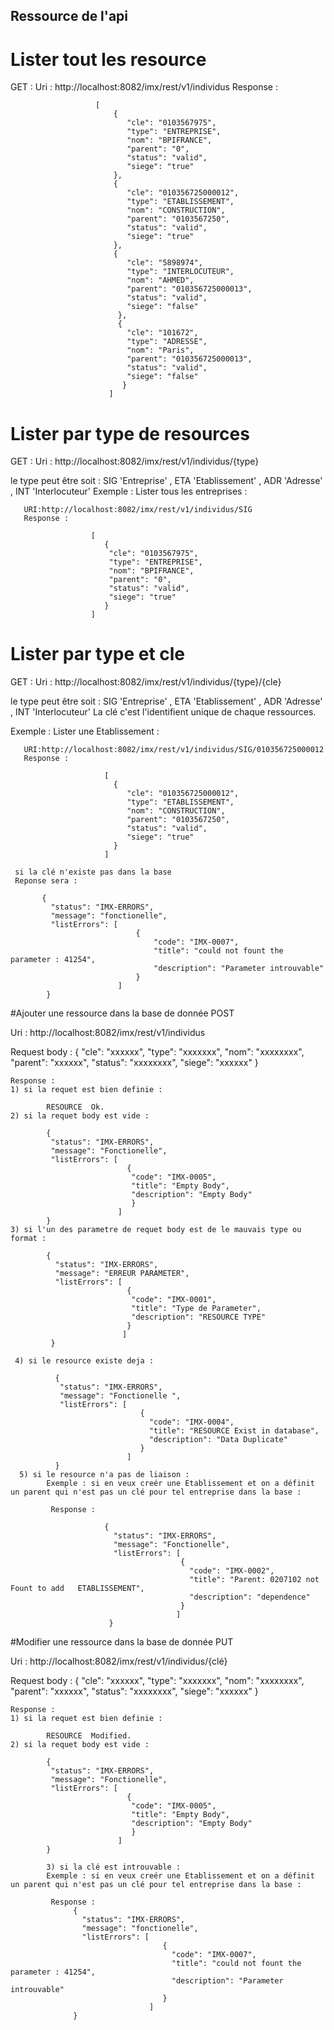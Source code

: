 ##  Ressource de l'api

# Lister tout les resource 
GET :
Uri : http://localhost:8082/imx/rest/v1/individus
Response : 
    
                       [
                           {
                              "cle": "0103567975",
                              "type": "ENTREPRISE",
                              "nom": "BPIFRANCE",
                              "parent": "0",
                              "status": "valid",
                              "siege": "true"
                           },
                           {
                              "cle": "010356725000012",
                              "type": "ETABLISSEMENT",
                              "nom": "CONSTRUCTION",
                              "parent": "0103567250",
                              "status": "valid",
                              "siege": "true"
                           },
                           {
                              "cle": "5898974",
                              "type": "INTERLOCUTEUR",
                              "nom": "AHMED",
                              "parent": "010356725000013",
                              "status": "valid",
                              "siege": "false"
                            },
                            {
                              "cle": "101672",
                              "type": "ADRESSE",
                              "nom": "Paris",
                              "parent": "010356725000013",
                              "status": "valid",
                              "siege": "false"
                             }
                          ]
                          
# Lister par type de resources
GET :
Uri : http://localhost:8082/imx/rest/v1/individus/{type}

   le type peut être soit : SIG 'Entreprise' , ETA 'Etablissement' , ADR  'Adresse' , INT 'Interlocuteur'
   Exemple :  Lister tous les entreprises : 
   
       URI:http://localhost:8082/imx/rest/v1/individus/SIG
       Response : 

                      [
                         {
                          "cle": "0103567975",
                          "type": "ENTREPRISE",
                          "nom": "BPIFRANCE",
                          "parent": "0",
                          "status": "valid",
                          "siege": "true"
                         }
                      ]  
# Lister par type et cle 
GET :
Uri : http://localhost:8082/imx/rest/v1/individus/{type}/{cle}

   le type peut être soit : SIG 'Entreprise' , ETA 'Etablissement' , ADR  'Adresse' , INT 'Interlocuteur'
   La clé c'est l'identifient unique de chaque ressources.
   
   Exemple :  Lister une Etablissement : 
   
       URI:http://localhost:8082/imx/rest/v1/individus/SIG/010356725000012
       Response : 

                         [
                           {
                              "cle": "010356725000012",
                              "type": "ETABLISSEMENT",
                              "nom": "CONSTRUCTION",
                              "parent": "0103567250",
                              "status": "valid",
                              "siege": "true"
                           }
                         ]      
                         
     si la clé n'existe pas dans la base
     Reponse sera : 
     
           {
             "status": "IMX-ERRORS",
             "message": "fonctionelle",
             "listErrors": [
                                {
                                    "code": "IMX-0007",
                                    "title": "could not fount the parameter : 41254",
                                    "description": "Parameter introuvable"
                                }
                            ]
            }                        
                         
#Ajouter une ressource dans la base de donnée 
POST

   Uri : http://localhost:8082/imx/rest/v1/individus

   Request body : 
                         {
                          "cle": "xxxxxx",
                          "type": "xxxxxxx",
                          "nom": "xxxxxxxx",
                          "parent": "xxxxxx",
                          "status": "xxxxxxxx",
                          "siege": "xxxxxx"
                         }

    Response : 
    1) si la requet est bien definie :
       
            RESOURCE  Ok.
    2) si la requet body est vide : 
    
            {
             "status": "IMX-ERRORS",
             "message": "Fonctionelle",
             "listErrors": [
                              {
                               "code": "IMX-0005",
                               "title": "Empty Body",
                               "description": "Empty Body"
                               }
                            ]
            }  
    3) si l'un des parametre de requet body est de le mauvais type ou format :
    
            {
              "status": "IMX-ERRORS",
              "message": "ERREUR PARAMETER",
              "listErrors": [
                              {
                               "code": "IMX-0001",
                               "title": "Type de Parameter",
                               "description": "RESOURCE TYPE"
                              }
                             ]
             } 
             
     4) si le resource existe deja :
     
              {
               "status": "IMX-ERRORS",
               "message": "Fonctionelle ",
               "listErrors": [
                                 {
                                   "code": "IMX-0004",
                                   "title": "RESOURCE Exist in database",
                                   "description": "Data Duplicate"
                                 }
                              ]
              }
      5) si le resource n'a pas de liaison : 
            Exemple : si en veux creér une Etablissement et on a définit un parent qui n'est pas un clé pour tel entreprise dans la base :         
   
             Response : 
             
                         {
                           "status": "IMX-ERRORS",
                           "message": "Fonctionelle",
                           "listErrors": [
                                          {
                                            "code": "IMX-0002",
                                            "title": "Parent: 0207102 not Fount to add   ETABLISSEMENT",
                                            "description": "dependence"
                                          }
                                         ]
                          }
                          
                                
                          
                          
 #Modifier une ressource dans la base de donnée 
PUT 

   Uri : http://localhost:8082/imx/rest/v1/individus/{clé}

   Request body : 
                         {
                          "cle": "xxxxxx",
                          "type": "xxxxxxx",
                          "nom": "xxxxxxxx",
                          "parent": "xxxxxx",
                          "status": "xxxxxxxx",
                          "siege": "xxxxxx"
                         }

    Response : 
    1) si la requet est bien definie :
       
            RESOURCE  Modified.
    2) si la requet body est vide : 
    
            {
             "status": "IMX-ERRORS",
             "message": "Fonctionelle",
             "listErrors": [
                              {
                               "code": "IMX-0005",
                               "title": "Empty Body",
                               "description": "Empty Body"
                               }
                            ]
            }   
            
            3) si la clé est introuvable : 
            Exemple : si en veux creér une Etablissement et on a définit un parent qui n'est pas un clé pour tel entreprise dans la base :         
   
             Response :                          
                  {
                    "status": "IMX-ERRORS",
                    "message": "fonctionelle",
                    "listErrors": [
                                      {
                                        "code": "IMX-0007",
                                        "title": "could not fount the parameter : 41254",
                                        "description": "Parameter introuvable"
                                      }
                                   ]
                  }                      